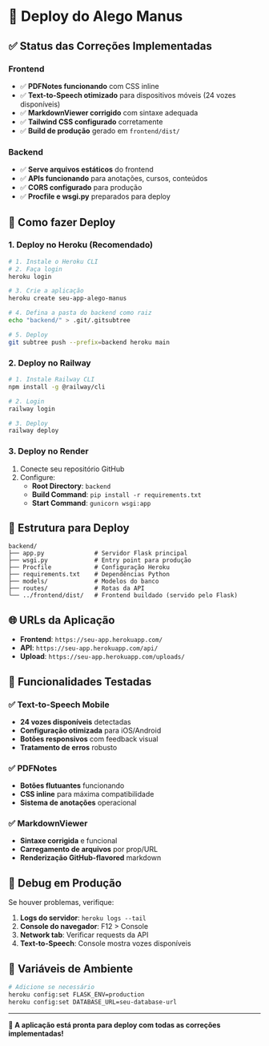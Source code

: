 # 🚀 Deploy do Alego Manus

## ✅ Status das Correções Implementadas

### Frontend
- ✅ **PDFNotes funcionando** com CSS inline
- ✅ **Text-to-Speech otimizado** para dispositivos móveis (24 vozes disponíveis)
- ✅ **MarkdownViewer corrigido** com sintaxe adequada
- ✅ **Tailwind CSS configurado** corretamente
- ✅ **Build de produção** gerado em `frontend/dist/`

### Backend
- ✅ **Serve arquivos estáticos** do frontend
- ✅ **APIs funcionando** para anotações, cursos, conteúdos
- ✅ **CORS configurado** para produção
- ✅ **Procfile e wsgi.py** preparados para deploy

## 🔧 Como fazer Deploy

### 1. Deploy no Heroku (Recomendado)

```bash
# 1. Instale o Heroku CLI
# 2. Faça login
heroku login

# 3. Crie a aplicação
heroku create seu-app-alego-manus

# 4. Defina a pasta do backend como raiz
echo "backend/" > .git/.gitsubtree

# 5. Deploy
git subtree push --prefix=backend heroku main
```

### 2. Deploy no Railway

```bash
# 1. Instale Railway CLI
npm install -g @railway/cli

# 2. Login
railway login

# 3. Deploy
railway deploy
```

### 3. Deploy no Render

1. Conecte seu repositório GitHub
2. Configure:
   - **Root Directory**: `backend`
   - **Build Command**: `pip install -r requirements.txt`
   - **Start Command**: `gunicorn wsgi:app`

## 📁 Estrutura para Deploy

```
backend/
├── app.py              # Servidor Flask principal
├── wsgi.py             # Entry point para produção
├── Procfile            # Configuração Heroku
├── requirements.txt    # Dependências Python
├── models/             # Modelos do banco
├── routes/             # Rotas da API
└── ../frontend/dist/   # Frontend buildado (servido pelo Flask)
```

## 🌐 URLs da Aplicação

- **Frontend**: `https://seu-app.herokuapp.com/`
- **API**: `https://seu-app.herokuapp.com/api/`
- **Upload**: `https://seu-app.herokuapp.com/uploads/`

## 📱 Funcionalidades Testadas

### ✅ Text-to-Speech Mobile
- **24 vozes disponíveis** detectadas
- **Configuração otimizada** para iOS/Android
- **Botões responsivos** com feedback visual
- **Tratamento de erros** robusto

### ✅ PDFNotes
- **Botões flutuantes** funcionando
- **CSS inline** para máxima compatibilidade
- **Sistema de anotações** operacional

### ✅ MarkdownViewer
- **Sintaxe corrigida** e funcional
- **Carregamento de arquivos** por prop/URL
- **Renderização GitHub-flavored** markdown

## 🐛 Debug em Produção

Se houver problemas, verifique:

1. **Logs do servidor**: `heroku logs --tail`
2. **Console do navegador**: F12 > Console
3. **Network tab**: Verificar requests da API
4. **Text-to-Speech**: Console mostra vozes disponíveis

## 🔑 Variáveis de Ambiente

```bash
# Adicione se necessário
heroku config:set FLASK_ENV=production
heroku config:set DATABASE_URL=seu-database-url
```

---

**🎯 A aplicação está pronta para deploy com todas as correções implementadas!**
